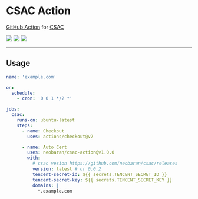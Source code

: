 # CSAC Action

[GitHub Action](https://github.com/features/actions) for [CSAC](https://github.com/neobaran/csac)

[![](https://img.shields.io/github/release/neobaran/csac-action.svg?logo=github&style=flat-square)](https://github.com/neobaran/csac-action/releases/latest)
[![](https://img.shields.io/badge/marketplace-csac--action-blue?logo=github&style=flat-square)](https://github.com/marketplace/actions/csac-action)
[![](https://img.shields.io/github/license/neobaran/csac-action?style=flat-square)](https://github.com/neobaran/csac-action/blob/master/LICENSE)

---
## Usage

```yaml
name: 'example.com'

on:
  schedule:
    - cron: '0 0 1 */2 *'

jobs:
  csac:
    runs-on: ubuntu-latest
    steps:
      - name: Checkout
        uses: actions/checkout@v2

      - name: Auto Cert
        uses: neobaran/csac-action@v1.0.0
        with:
          # csac vesion https://github.com/neobaran/csac/releases
          version: latest # or 0.0.2
          tencent-secret-id: ${{ secrets.TENCENT_SECRET_ID }}
          tencent-secret-key: ${{ secrets.TENCENT_SECRET_KEY }}
          domains: |
            *.example.com
```